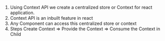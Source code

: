 1. Using Context API we create a centralized store or Context for react application.
2. Context API is an inbuilt feature in react
3. Any Component can access this centralized store or context
4. Steps
   Create Context => Provide the Context => Consume the Context in Child

